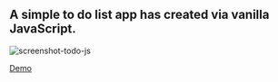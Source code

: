 ## A simple to do list app has created via vanilla JavaScript.

![screenshot-todo-js](https://user-images.githubusercontent.com/90758660/218100126-f1f1a3e5-ef5d-43b7-ac67-2b5e672cbe6b.png)

[Demo](https://rtinit.github.io/todo-js/)
